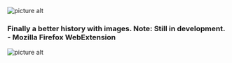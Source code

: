 ![picture alt](http://i.imgur.com/dCcdbnQ.png "Logo")


### Finally a better history with images. Note: Still in development. - Mozilla Firefox WebExtension ###

![picture alt](http://i.imgur.com/KkwRdP3.png "Demo screenshot")
